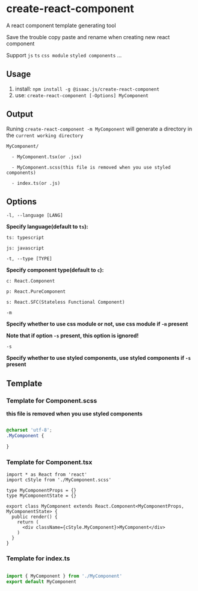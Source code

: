 # create-react-component

A react component template generating tool

Save the trouble copy paste and rename when creating new react component

Support `js` `ts` `css module` `styled components` ...


## Usage

1. install: `npm install -g @isaac.js/create-react-component`
2. use: `create-react-component [-Options] MyComponent`

## Output

Runing `create-react-component -m MyComponent` will generate a directory in the `current working directory`

```shell
MyComponent/

  - MyComponent.tsx(or .jsx)

  - MyComponent.scss(this file is removed when you use styled components)

  - index.ts(or .js)

```

## Options

`-l, --language [LANG]`

  **Specify language(default to `ts`):**

    ts: typescript

    js: javascript

`-t, --type [TYPE]`

  **Specify component type(default to `c`):**

    c: React.Component

    p: React.PureComponent

    s: React.SFC(Stateless Functional Component)

`-m`

  **Specify whether to use css module or not, use css module if `-m` present**
  
  **Note that if option `-s` present, this option is ignored!**

`-s`

  **Specify whether to use styled components, use styled components if `-s` present**



## Template

### Template for Component.scss

**this file is removed when you use styled components**

```scss

@charset 'utf-8';
.MyComponent {

}

```

### Template for Component.tsx

``` tsx
import * as React from 'react'
import cStyle from './MyComponent.scss'

type MyComponentProps = {}
type MyComponentState = {}

export class MyComponent extends React.Component<MyComponentProps, MyComponentState> {
  public render() {
    return (
      <div className={cStyle.MyComponent}>MyComponent</div>
    )
  }
}

```

### Template for index.ts

```ts

import { MyComponent } from './MyComponent'
export default MyComponent

```
